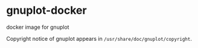 # gnuplot-docker
docker image for gnuplot

Copyright notice of gnuplot appears in `/usr/share/doc/gnuplot/copyright`.
